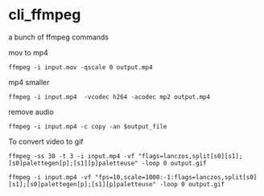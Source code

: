 # cli_ffmpeg
a bunch of ffmpeg commands


mov to mp4 

  `ffmpeg -i input.mov -qscale 0 output.mp4`

mp4 smaller 

  `ffmpeg -i input.mp4  -vcodec h264 -acodec mp2 output.mp4`

remove audio

  `ffmpeg -i input.mp4 -c copy -an $output_file`

To convert video to gif 
  
  `ffmpeg -ss 30 -t 3 -i input.mp4 -vf "flags=lanczos,split[s0][s1];[s0]palettegen[p];[s1][p]paletteuse" -loop 0 output.gif`

  `ffmpeg -i input.mp4 -vf "fps=10,scale=1000:-1:flags=lanczos,split[s0][s1];[s0]palettegen[p];[s1][p]paletteuse" -loop 0 output.gif`
